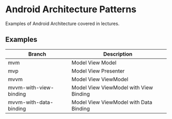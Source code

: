 # Android Architecture Patterns

Examples of Android Architecture covered in lectures.

## Examples
| Branch | Description |
|--------| ------------- |
| mvm | Model View Model |
| mvp | Model View Presenter |
| mvvm | Model View ViewModel |
|mvvm-with-view-binding | Model View ViewModel with View Binding |
| mvvm-with-data-binding | Model View ViewModel with Data Binding |

